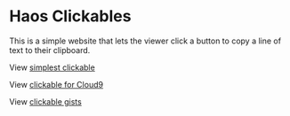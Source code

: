# Haos Clickables

This is a simple website that lets the viewer click a button to copy a line of text to their clipboard.

View [simplest clickable](http://haos.info/haos_clickables/index.html)

View [clickable for Cloud9](http://haos.info/haos_clickables/cloud9_clickable.html)

View [clickable gists](http://haos.info/haos_clickables/clickable_gists.html)
